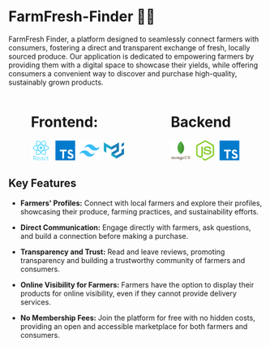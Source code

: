 # FarmFresh-Finder 🧑‍🌾

FarmFresh Finder, a platform designed to seamlessly connect farmers with consumers, fostering a direct and transparent exchange of fresh, locally sourced produce. Our application is dedicated to empowering farmers by providing them with a digital space to showcase their yields, while offering consumers a convenient way to discover and purchase high-quality, sustainably grown products.

<div style="display:flex; justify-content:space-around">
<div>
  <h1>Frontend:</h1>
  <img src="https://github.com/devicons/devicon/blob/master/icons/react/react-original-wordmark.svg" title="React" alt="React" width="40" height="40"/>&nbsp;
  <img src="https://github.com/devicons/devicon/blob/master/icons/typescript/typescript-original.svg" title="TypeScript"  alt="TypeScript" width="40" height="40"/>&nbsp;
  <img src="https://github.com/devicons/devicon/blob/master/icons/tailwindcss/tailwindcss-plain.svg" title="Tailwind CSS" alt="Tailwind CSS" width="40" height="40"/>&nbsp;
  <img src="https://github.com/devicons/devicon/blob/master/icons/materialui/materialui-original.svg" title="Material UI" alt="Material UI" width="40" height="40"/>&nbsp;
</div>

<div>
  <h1>Backend</h1>
  <img src="https://github.com/devicons/devicon/blob/master/icons/mongodb/mongodb-original-wordmark.svg" title="MongoDB" alt="MongoDB" width="40" height="40"/>&nbsp;
  <img src="https://github.com/devicons/devicon/blob/master/icons/nodejs/nodejs-original.svg" title="Node.js"  alt="Node.js" width="40" height="40"/>&nbsp;
  <img src="https://github.com/devicons/devicon/blob/master/icons/typescript/typescript-original.svg" title="TypeScript"  alt="TypeScript" width="40" height="40"/>&nbsp;
</div>
</div>

## Key Features

- **Farmers' Profiles:** Connect with local farmers and explore their profiles, showcasing their produce, farming practices, and sustainability efforts.

- **Direct Communication:** Engage directly with farmers, ask questions, and build a connection before making a purchase.

- **Transparency and Trust:** Read and leave reviews, promoting transparency and building a trustworthy community of farmers and consumers.

- **Online Visibility for Farmers:** Farmers have the option to display their products for online visibility, even if they cannot provide delivery services.

- **No Membership Fees:** Join the platform for free with no hidden costs, providing an open and accessible marketplace for both farmers and consumers.
